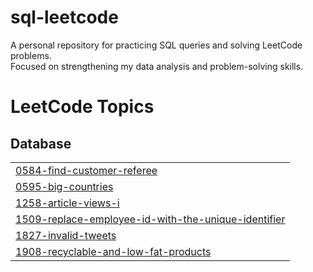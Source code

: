 # sql-leetcode

A personal repository for practicing SQL queries and solving LeetCode problems.  
Focused on strengthening my data analysis and problem-solving skills.

<!---LeetCode Topics Start-->
# LeetCode Topics
## Database
|  |
| ------- |
| [0584-find-customer-referee](https://github.com/mikechikwanda/sql-leetcode/tree/master/0584-find-customer-referee) |
| [0595-big-countries](https://github.com/mikechikwanda/sql-leetcode/tree/master/0595-big-countries) |
| [1258-article-views-i](https://github.com/mikechikwanda/sql-leetcode/tree/master/1258-article-views-i) |
| [1509-replace-employee-id-with-the-unique-identifier](https://github.com/mikechikwanda/sql-leetcode/tree/master/1509-replace-employee-id-with-the-unique-identifier) |
| [1827-invalid-tweets](https://github.com/mikechikwanda/sql-leetcode/tree/master/1827-invalid-tweets) |
| [1908-recyclable-and-low-fat-products](https://github.com/mikechikwanda/sql-leetcode/tree/master/1908-recyclable-and-low-fat-products) |
<!---LeetCode Topics End-->
